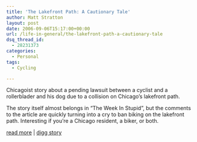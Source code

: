 ```yaml
---
title: 'The Lakefront Path: A Cautionary Tale'
author: Matt Stratton
layout: post
date: 2006-09-06T15:17:00+00:00
url: /life-in-general/the-lakefront-path-a-cautionary-tale
dsq_thread_id:
  - 28231373
categories:
  - Personal
tags:
  - Cycling

---
```

Chicagoist story about a pending lawsuit between a cyclist and a rollerblader and his dog due to a collision on Chicago&#8217;s lakefront path.

The story itself almost belongs in &#8220;The Week In Stupid&#8221;, but the comments to the article are quickly turning into a cry to ban biking on the lakefront path. Interesting if you&#8217;re a Chicago resident, a biker, or both.

[read more][1] | [digg story][2]

 [1]: https://www.chicagoist.com/archives/2006/09/06/the_lakefront_path_a_cautionary_tale.php
 [2]: https://digg.com/other_sports/The_Lakefront_Path_A_Cautionary_Tale